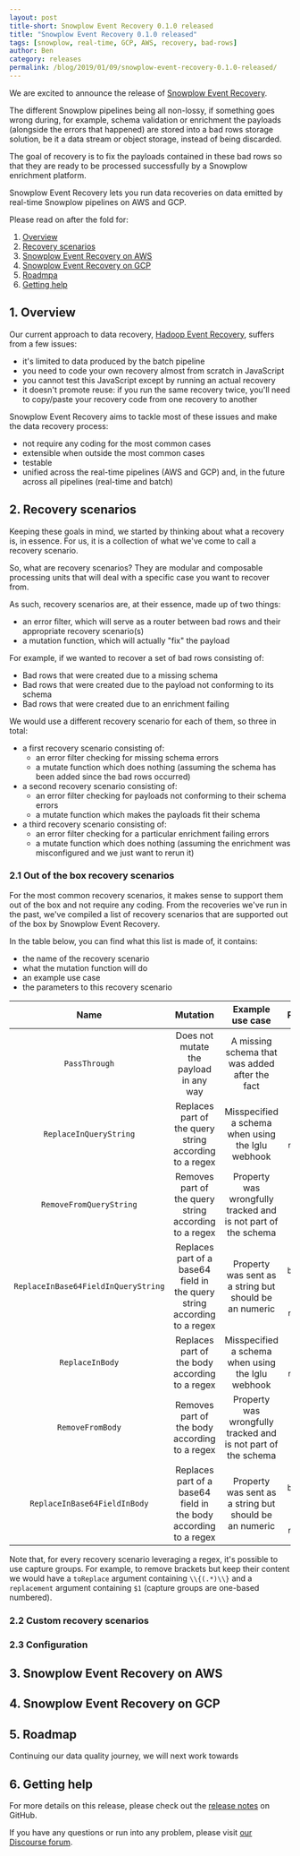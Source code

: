 ```yaml
---
layout: post
title-short: Snowplow Event Recovery 0.1.0 released
title: "Snowplow Event Recovery 0.1.0 released"
tags: [snowplow, real-time, GCP, AWS, recovery, bad-rows]
author: Ben
category: releases
permalink: /blog/2019/01/09/snowplow-event-recovery-0.1.0-released/
---
```


We are excited to announce the release of [Snowplow Event Recovery][ser].

The different Snowplow pipelines being all non-lossy, if something goes wrong during, for example,
schema validation or enrichment the payloads (alongside the errors that happened) are stored into a
bad rows storage solution, be it a data stream or object storage, instead of being discarded.

The goal of recovery is to fix the payloads contained in these bad rows so that they are ready to be
processed successfully by a Snowplow enrichment platform.

Snowplow Event Recovery lets you run data recoveries on data emitted by real-time Snowplow pipelines
on AWS and GCP.

Please read on after the fold for:

1. [Overview](#overview)
2. [Recovery scenarios](#csl)
3. [Snowplow Event Recovery on AWS](#aws)
4. [Snowplow Event Recovery on GCP](#gcp)
5. [Roadmpa](#roadmap)
6. [Getting help](#help)

<!--more-->

<h2 id="overview">1. Overview</h2>

Our current approach to data recovery, [Hadoop Event Recovery][hadoop-recovery], suffers from a few
issues:

- it's limited to data produced by the batch pipeline
- you need to code your own recovery almost from scratch in JavaScript
- you cannot test this JavaScript except by running an actual recovery
- it doesn't promote reuse: if you run the same recovery twice, you'll need to copy/paste your
recovery code from one recovery to another

Snowplow Event Recovery aims to tackle most of these issues and make the data recovery process:

- not require any coding for the most common cases
- extensible when outside the most common cases
- testable
- unified across the real-time pipelines (AWS and GCP) and, in the future across all pipelines
(real-time and batch)

<h2 id="csl">2. Recovery scenarios</h2>

Keeping these goals in mind, we started by thinking about what a recovery is, in essence. For us,
it is a collection of what we've come to call a recovery scenario.

So, what are recovery scenarios? They are modular and composable processing units that will deal
with a specific case you want to recover from.

As such, recovery scenarios are, at their essence, made up of two things:

- an error filter, which will serve as a router between bad rows and their appropriate recovery
scenario(s)
- a mutation function, which will actually "fix" the payload

For example, if we wanted to recover a set of bad rows consisting of:

- Bad rows that were created due to a missing schema
- Bad rows that were created due to the payload not conforming to its schema
- Bad rows that were created due to an enrichment failing

We would use a different recovery scenario for each of them, so three in total:

- a first recovery scenario consisting of:
  - an error filter checking for missing schema errors
  - a mutate function which does nothing (assuming the schema has been added since the bad rows
occurred)
- a second recovery scenario consisting of:
  - an error filter checking for payloads not conforming to their schema errors
  - a mutate function which makes the payloads fit their schema
- a third recovery scenario consisting of:
  - an error filter checking for a particular enrichment failing errors
  - a mutate function which does nothing (assuming the enrichment was misconfigured and we just want
to rerun it)

<h3 id="out-of-the-box">2.1 Out of the box recovery scenarios</h3>

For the most common recovery scenarios, it makes sense to support them out of the box and not
require any coding. From the recoveries we've run in the past, we've compiled a list of recovery
scenarios that are supported out of the box by Snowplow Event Recovery.

In the table below, you can find what this list is made of, it contains:

- the name of the recovery scenario
- what the mutation function will do
- an example use case
- the parameters to this recovery scenario

| Name | Mutation | Example use case | Parameters |
|:----:|:--------:|:----------------:|:----------:|
| `PassThrough` | Does not mutate the payload in any way | A missing schema that was added after the fact | `error` |
| `ReplaceInQueryString` | Replaces part of the query string according to a regex | Misspecified a schema when using the Iglu webhook | `error`, `toReplace`, `replacement` |
| `RemoveFromQueryString` | Removes part of the query string according to a regex | Property was wrongfully tracked and is not part of the schema | `error`, `toRemove` |
| `ReplaceInBase64FieldInQueryString` | Replaces part of a base64 field in the query string according to a regex | Property was sent as a string but should be an numeric | `error`, `base64Field` (`cx` or `ue_px`), `toReplace`, `replacement` |
| `ReplaceInBody` | Replaces part of the body according to a regex | Misspecified a schema when using the Iglu webhook | `error`, `toReplace`, `replacement` |
| `RemoveFromBody` | Removes part of the body according to a regex | Property was wrongfully tracked and is not part of the schema | `error`, `toRemove` |
| `ReplaceInBase64FieldInBody` | Replaces part of a base64 field in the body according to a regex | Property was sent as a string but should be an numeric | `error`, `base64Field` (`cx` or `ue_px`), `toReplace`, `replacement` |

Note that, for every recovery scenario leveraging a regex, it's possible to use capture groups. For
example, to remove brackets but keep their content we would have a `toReplace` argument containing
`\\{(.*)\\}` and a `replacement` argument containing `$1` (capture groups are one-based numbered).

<h3 id="custom">2.2 Custom recovery scenarios</h3>

<h3 id="config">2.3 Configuration</h3>

<h2 id="aws">3. Snowplow Event Recovery on AWS</h2>

<h2 id="gcp">4. Snowplow Event Recovery on GCP</h2>

<h2 id="roadmap">5. Roadmap</h2>

Continuing our data quality journey, we will next work towards 

<h2 id="help">6. Getting help</h2>

For more details on this release, please check out the [release notes][release] on GitHub.

If you have any questions or run into any problem, please visit [our Discourse forum][discourse].

[release]: https://github.com/snowplow-incubator/snowplow-event-recovery/releases/0.1.0
[ser]: https://github.com/snowplow-incubator/snowplow-event-recovery/

[discourse]: https://discourse.snowplowanalytics.com/

[hadoop-recovery]: https://github.com/snowplow/snowplow/wiki/Hadoop-Event-Recovery
[custom-recovery-scenario]: https://github.com/snowplow-incubator/snowplow-event-recovery#custom-recovery-scenario
[recovery-testing]: https://github.com/snowplow-incubator/snowplow-event-recovery#testing
[sgcsl]: https://snowplowanalytics.com/blog/2018/11/13/snowplow-google-cloud-storage-loader-0.1.0-released/
